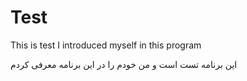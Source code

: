 # Test
This is test
I introduced myself in this program



این برنامه تست است و من خودم را در این برنامه معرفی کردم
